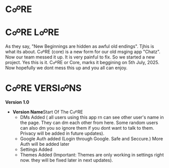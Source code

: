# C☍RE
# C☍RE L☍RE
As they say, "New Beginnings are hidden as awful old endings". Tjhis is what its about. C☍RE (core) is a new form for our old msging app "Chatz". Now our team messed it up. It is very painful to fix. So we started a new project. Yes this is it. C☍RE or Core, marks it beggining on 5th July, 2025. Now hopefully we dont mess this up and you all can enjoy.

# C☍RE VERSI☍NS
**Version 1.0**
- **Version Name**Start Of The C☍RE
  - DMs Added ( all users using this app rn can see other user's name in the page. They can dm each other from here. Some random users can also dm you so ignore them if you dont want to talk to them. Privacy will be added in future updates).
  - Google Auth added (Login through Google. Safe and Seccure.) More Auth will be added later
  - Settings Added
  - Themes Added (Important: Themes are only working in settings right now. they will be fixed later in next updates).
  

